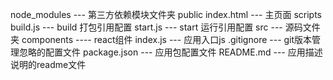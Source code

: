 node_modules --- 第三方依赖模块文件夹
public 
	index.html --- 主页面
scripts 
	build.js --- build 打包引用配置
	start.js --- start 运行引用配置
src --- 源码文件夹
	components ---- react组件
	index.js --- 应用入口js
.gitignore --- git版本管理忽略的配置文件
package.json --- 应用包配置文件
README.md --- 应用描述说明的readme文件
	
